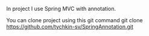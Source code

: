 In project I use Spring MVC with annotation.

You can clone project using this git command
git clone https://github.com/tychkin-sv/SpringAnnotation.git
